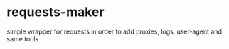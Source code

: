 # requests-maker
simple wrapper for requests in order to add proxies, logs, user-agent and same tools
